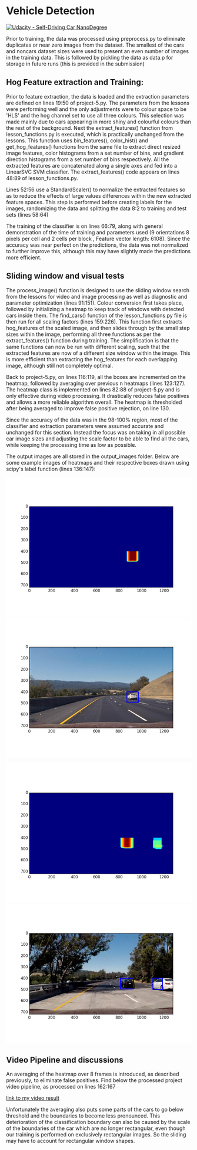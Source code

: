 # Vehicle Detection
[![Udacity - Self-Driving Car NanoDegree](https://s3.amazonaws.com/udacity-sdc/github/shield-carnd.svg)](http://www.udacity.com/drive)


Prior to training, the data was processed using preprocess.py to eliminate duplicates or near zero images from the dataset. 
The smallest of the cars and noncars dataset sizes were used to present an even number of images in the training data. This is 
  followed by pickling the data as data.p for storage in future runs (this is provided in the submission)

Hog Feature extraction and Training:
---

Prior to feature extraction, the data is loaded and the extraction parameters are defined on lines 19:50 of project-5.py.
The parameters from the lessons were performing well and the only adjustments were to colour space to be 'HLS' and 
the hog channel set to use all three colours. This selection was made mainly due to cars appearing in more shiny and colourful
colours than the rest of the background. Next the extract_features() function from lesson_functions.py is 
executed, which is practically unchanged from the lessons. This function uses bin_features(), color_hist() and
get_hog_features() functions from the same file to extract direct resized image features, color histograms from a set 
number of bins, and gradient direction histograms from a set number of bins respectively. All the extracted features are
concatenated along a single axes and fed into a LinearSVC SVM classifier. The extract_features() code appears on lines 
48:89 of lesson_functions.py.

Lines 52:56 use a StandardScaler() to normalize the extracted features so as to reduce the effects of large values differences within 
the new extracted feature spaces. This step is performed before creating labels for the images, randomizing the data and
 splitting the data 8:2 to training and test sets (lines 58:64)
 
 The training of the classifier is on lines 66:79, along with general demonstration of the time of training and parameters 
 used (9 orientations 8 pixels per cell and 2 cells per block , Feature vector length: 6108). Since the accuracy was 
 near perfect on the predictions, the data was not normalized to further improve this, although this may have slightly 
 made the predictions more efficient.

Sliding window and visual tests
---

The process_image() function is designed to use the sliding window search from the lessons for video and image processing 
as well as diagnostic and parameter optimization (lines 91:151). Colour conversion first takes place, followed by 
initializing a heatmap to keep track of windows with detected cars inside them. The find_cars() function of the 
lesson_functions.py file is then run for all scaling factors (lines 159:226). This function first extracts hog_features
of the scaled image, and then slides through by the small step sizes within the image, performing all three functions
as per the extract_features() function during training. The simplification is that the same functions can now be run
 with different scaling, such that the extracted features are now of a different size window within the image.
 This is more efficient than extracting the hog_features for each overlapping image, although still not completely optimal.

Back to project-5.py, on lines 116:119, all the boxes are incremented on the heatmap, followed by averaging over previous 
n heatmaps (lines 123:127). The heatmap class is implemented on lines 82:88 of project-5.py and is only effective during
video processing. It drastically reduces false positives and allows a more reliable algorithm overall. The heatmap is 
thresholded after being averaged to improve false positive rejection, on line 130.

Since the accuracy of the data was in the 98-100% region, most of the classifier and extraction parameters were assumed
 accurate and unchanged for this section. Instead the focus  was on taking in all possible car image sizes and adjusting
 the scale factor to be able to find all the cars, while keeping the processing time as low as possible.

The output images are all stored in the output_images folder. Below are some example images of heatmaps and their 
respective boxes drawn using scipy's label function (lines 136:147):  

![alt text](output_images/heatmap.png "heatmap")
![alt text](output_images/example.png "example for heatmap 1")

![alt text](output_images/heatmap2.png "heatmap2")
![alt text](output_images/example2.png "example for heatmap 2")

Video Pipeline and discussions
---

An averaging of the heatmap over 8 frames is introduced, as described previously, to eliminate false positives.
Find below the processed project video pipeline, as processed on lines 162:167

[link to my video result](processed_project_video.mp4)

Unfortunately the averaging also puts some parts of the cars to go below threshold and the boundaries to become less 
pronounced. This deterioration of the classification boundary can also be caused by the scale of the boundaries of the 
car which are no longer rectangular, even though our training is performed on exclusively rectangular images. So the sliding
 may have to account for rectangular window shapes.